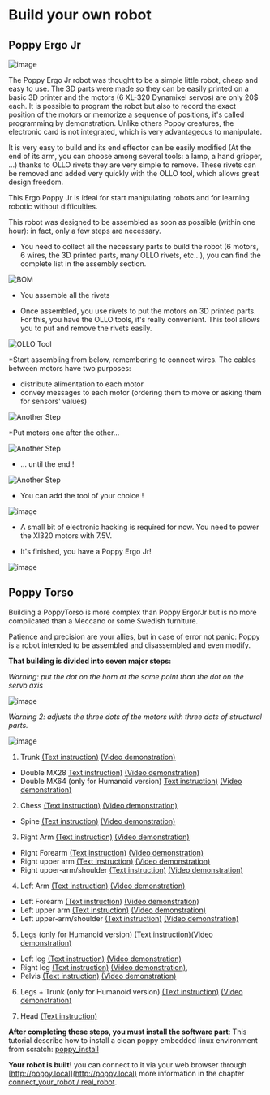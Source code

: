 # Build your own robot


## Poppy Ergo Jr

![image](../images/poppy-ergo-jr.jpg)

The Poppy Ergo Jr robot was thought to be a simple little robot, cheap and easy to use.
The 3D parts were made so they can be easily printed on a basic 3D printer and the motors (6 XL-320 Dynamixel servos) are only 20$ each.
It is possible to program the robot but also to record the exact position of the motors or memorize a sequence of positions, it's called programming by demonstration.
Unlike others Poppy creatures, the electronic card is not integrated, which is very advantageous to manipulate.

It is very easy to build and its end effector can be easily modified (At the end of its arm, you can choose among several tools: a lamp, a hand gripper, ...) thanks to OLLO rivets they are very simple to remove. These rivets can be removed and added very quickly with the OLLO tool, which allows great design freedom.

This Ergo Poppy Jr is ideal for start manipulating robots and for learning robotic without difficulties.

This robot was designed to be assembled as soon as possible (within one hour): in fact, only a few steps are necessary.

* You need to collect all the necessary parts to build the robot (6 motors, 6 wires, the 3D printed parts, many OLLO rivets, etc...), you can find the complete list in the assembly section.

![BOM](../poppy-ergo-jr/img/bom.jpg)

* You assemble all the rivets

* Once assembled, you use rivets to put the motors on 3D printed parts. For this, you have the OLLO tools, it's really convenient. This tool allows you to put and remove the rivets easily.

![OLLO Tool](../poppy-ergo-jr/img/assembly/ollo-tool.jpg)

*Start assembling from below, remembering to connect wires.
The cables between motors have two purposes:
- distribute alimentation to each motor
- convey messages to each motor (ordering them to move or asking them for sensors' values)

![Another Step](../poppy-ergo-jr/img/assembly/step-4-1.jpg)

*Put motors one after the other...

![Another Step](../poppy-ergo-jr/img/assembly/step-6.jpg)

* ... until the end !

![Another Step](../poppy-ergo-jr/img/assembly/step-9.jpg)

* You can add the tool of your choice !

![image](../poppy-ergo-jr/img/ergo-tool-2.jpg)

* A small bit of electronic hacking is required for now. You need to power the Xl320 motors with 7.5V.

* It's finished, you have a Poppy Ergo Jr!

![image](../poppy-ergo-jr/img/ergo-tool-3.jpg) 

## Poppy Torso

Building a PoppyTorso is more complex than Poppy ErgorJr but is no more complicated than a Meccano or some Swedish furniture.

Patience and precision are your allies, but in case of error not panic: Poppy is a robot intended to be assembled and disassembled and even modify.

**That building is divided into seven major steps:**

*Warning: put the dot on the horn at the same point than the dot on the servo axis*

![image](../images/zero.JPG)

*Warning 2: adjusts the three dots of the motors with three dots of structural parts.*

![image](../images/three_dots.png)

1. Trunk [(Text instruction)](https://github.com/poppy-project/Poppy-multiarticulated-torso/blob/master/doc/fr/5_DoFs_humanoid_spine.md)  [(Video demonstration)](http://youtu.be/LEHLdoBEr4Q)
  - Double MX28 [Text instruction)](https://github.com/poppy-project/Robotis-library/blob/master/doc/fr/double_MX28_assembly.md) [(Video demonstration)](http://youtu.be/9oNGV9ggHaE)
  - Double MX64 (only for Humanoid version) [Text instruction)](https://github.com/poppy-project/Robotis-library/blob/master/doc/fr/double_MX64_assembly.md) [(Video demonstration)](http://youtu.be/83lrhXVNHYE)

2. Chess [(Text instruction)](https://github.com/poppy-project/Poppy-multiarticulated-torso/blob/master/doc/fr/subassembly/chest_assembly_instructions.md) [(Video demonstration)](http://youtu.be/qwrgV6tKTO8)
  - Spine [(Text instruction)](https://github.com/poppy-project/Poppy-multiarticulated-torso/blob/master/doc/fr/subassembly/spine_assembly_instructions.md) [(Video demonstration)](http://youtu.be/LXktU4MTITE)

3. Right Arm [(Text instruction)](https://github.com/poppy-project/Poppy-basic-arms/blob/master/doc/right_arm_assembly_instructions.md) [(Video demonstration)](http://youtu.be/Oe5v21sTst8)
  - Right Forearm [(Text instruction)](https://github.com/poppy-project/Poppy-basic-arms/blob/master/doc/subassemblies/right_forearm_assembly_instructions.md) [(Video demonstration)](http://youtu.be/SUlM_mE3plc)
  - Right upper arm [(Text instruction)](https://github.com/poppy-project/Poppy-basic-arms/blob/master/doc/subassemblies/right_upper_arm_assembly.md) [(Video demonstration)](http://youtu.be/cYhGwD6r6NQ)
  - Right upper-arm/shoulder [(Text instruction)](https://github.com/poppy-project/Poppy-basic-arms/blob/master/doc/subassemblies/right_upper_arm_shoulder_assembly.md) [(Video demonstration)](http://youtu.be/BdQcOAwZbMY)

4. Left Arm [(Text instruction)](https://github.com/poppy-project/Poppy-basic-arms/blob/master/doc/left_arm_assembly_instructions.md) [(Video demonstration)](http://youtu.be/TZb6_hVlmcA)
  - Left Forearm [(Text instruction)](https://github.com/poppy-project/Poppy-basic-arms/blob/master/doc/subassemblies/left_forearm_assembly_instructions.md) [(Video demonstration)](http://youtu.be/5FsPgEt4cfA)
  - Left upper arm [(Text instruction)](https://github.com/poppy-project/Poppy-basic-arms/blob/master/doc/subassemblies/left_upper_arm_assembly.md) [(Video demonstration)](http://youtu.be/MIjfAXShLJ4)
  - Left upper-arm/shoulder [(Text instruction)](https://github.com/poppy-project/Poppy-basic-arms/blob/master/doc/subassemblies/left_upper_arm_shoulder_assembly.md) [(Video demonstration)](http://youtu.be/qCF_8-M5k1o)

5. Legs (only for Humanoid version) [(Text instruction)](https://github.com/poppy-project/Poppy-lightweight-biped-legs/blob/master/doc/legs_assembly_instructions.md)[(Video demonstration)](http://youtu.be/Am1XBYv134Y)
  - Left leg [(Text instruction)](https://github.com/poppy-project/Poppy-lightweight-biped-legs/blob/master/doc/subassemblies/left_leg_assembly_instructions.md) [(Video demonstration)](http://youtu.be/m6hKNlVGYlU)
  - Right leg [(Text instruction)](https://github.com/poppy-project/Poppy-lightweight-biped-legs/blob/master/doc/subassemblies/right_leg_assembly_instructions.md) [(Video demonstration)](http://youtu.be/_NwoFPaXKUg),
  - Pelvis [(Text instruction)](https://github.com/poppy-project/Poppy-lightweight-biped-legs/blob/master/doc/subassemblies/pelvis_assembly_instructions.md) [(Video demonstration)](http://youtu.be/zrZhuS5VkG8)

6. Legs + Trunk (only for Humanoid version) [(Text instruction)](https://github.com/poppy-project/poppy-humanoid/blob/master/hardware/doc/Poppy_Humanoid_assembly_instructions.md#3--legstorso-asembly) [(Video demonstration)](http://youtu.be/5i0xVlrJc-8) 

7. Head [(Text instruction)](https://github.com/poppy-project/poppy-docs/blob/master/poppy-humanoid/assembly_doc/head_assembly.md)

**After completing these steps, you must install the software part**: This tutorial describe how to install a clean poppy embedded linux environment from scratch: [poppy_install]( https://github.com/poppy-project/poppy_install/blob/master/README.md)

**Your robot is built!** you can connect to it via your web browser through [http://poppy.local](http://poppy.local) more information in the chapter [connect_your_robot / real_robot](https://github.com/poppy-project/poppy-docs/blob/master/gettingstarted/quickstarts/connect_your_robot.md).

